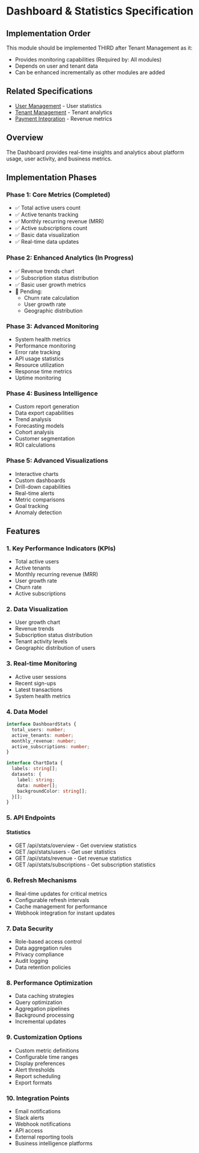 # Dashboard & Statistics Specification

## Implementation Order
This module should be implemented THIRD after Tenant Management as it:
- Provides monitoring capabilities (Required by: All modules)
- Depends on user and tenant data
- Can be enhanced incrementally as other modules are added

## Related Specifications
- [User Management](./user-management.md) - User statistics
- [Tenant Management](./tenant-management.md) - Tenant analytics
- [Payment Integration](./payment-integration.md) - Revenue metrics

## Overview
The Dashboard provides real-time insights and analytics about platform usage, user activity, and business metrics.

## Implementation Phases

### Phase 1: Core Metrics (Completed)
- ✅ Total active users count
- ✅ Active tenants tracking
- ✅ Monthly recurring revenue (MRR)
- ✅ Active subscriptions count
- ✅ Basic data visualization
- ✅ Real-time data updates

### Phase 2: Enhanced Analytics (In Progress)
- ✅ Revenue trends chart
- ✅ Subscription status distribution
- ✅ Basic user growth metrics
- 🔄 Pending:
  - Churn rate calculation
  - User growth rate
  - Geographic distribution

### Phase 3: Advanced Monitoring
- System health metrics
- Performance monitoring
- Error rate tracking
- API usage statistics
- Resource utilization
- Response time metrics
- Uptime monitoring

### Phase 4: Business Intelligence
- Custom report generation
- Data export capabilities
- Trend analysis
- Forecasting models
- Cohort analysis
- Customer segmentation
- ROI calculations

### Phase 5: Advanced Visualizations
- Interactive charts
- Custom dashboards
- Drill-down capabilities
- Real-time alerts
- Metric comparisons
- Goal tracking
- Anomaly detection

## Features

### 1. Key Performance Indicators (KPIs)
- Total active users
- Active tenants
- Monthly recurring revenue (MRR)
- User growth rate
- Churn rate
- Active subscriptions

### 2. Data Visualization
- User growth chart
- Revenue trends
- Subscription status distribution
- Tenant activity levels
- Geographic distribution of users

### 3. Real-time Monitoring
- Active user sessions
- Recent sign-ups
- Latest transactions
- System health metrics

### 4. Data Model

```typescript
interface DashboardStats {
  total_users: number;
  active_tenants: number;
  monthly_revenue: number;
  active_subscriptions: number;
}

interface ChartData {
  labels: string[];
  datasets: {
    label: string;
    data: number[];
    backgroundColor: string[];
  }[];
}
```

### 5. API Endpoints

#### Statistics
- GET /api/stats/overview - Get overview statistics
- GET /api/stats/users - Get user statistics
- GET /api/stats/revenue - Get revenue statistics
- GET /api/stats/subscriptions - Get subscription statistics

### 6. Refresh Mechanisms
- Real-time updates for critical metrics
- Configurable refresh intervals
- Cache management for performance
- Webhook integration for instant updates

### 7. Data Security
- Role-based access control
- Data aggregation rules
- Privacy compliance
- Audit logging
- Data retention policies

### 8. Performance Optimization
- Data caching strategies
- Query optimization
- Aggregation pipelines
- Background processing
- Incremental updates

### 9. Customization Options
- Custom metric definitions
- Configurable time ranges
- Display preferences
- Alert thresholds
- Report scheduling
- Export formats

### 10. Integration Points
- Email notifications
- Slack alerts
- Webhook notifications
- API access
- External reporting tools
- Business intelligence platforms
